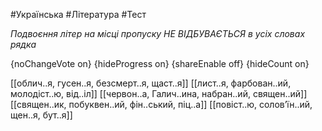 #Українська #Література #Тест

*Подвоєння літер на місці пропуску НЕ ВІДБУВАЄТЬСЯ в усіх словах рядка*

{noChangeVote on}
{hideProgress on}
{shareEnable off}
{hideCount on}

[[облич..я, гусен..я, безсмерт..я, щаст..я]]
[[лист..я, фарбован..ий, молодіст..ю, від..іл]]
[[червон..а, Галич..ина, набран..ий, священ..ий]]
[[священ..ик, побуквен..ий, фін..ський, піц..а]]
[[повіст..ю, солов’їн..ий, щен..я, бут..я]]
